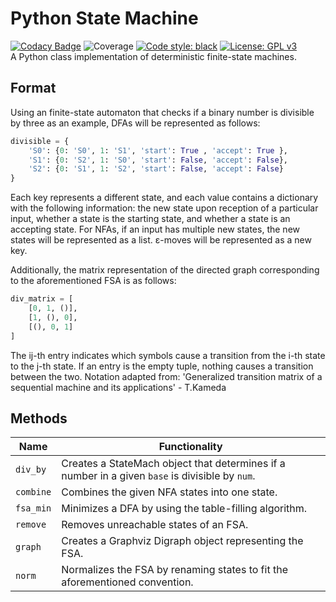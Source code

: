 # Python State Machine
[![Codacy Badge](https://api.codacy.com/project/badge/Grade/f7f5afb6b8414c74b4ea46cf3d49cb34)](https://app.codacy.com/manual/bangyen99/python-fsa?utm_source=github.com&utm_medium=referral&utm_content=bangyen/python-fsa&utm_campaign=Badge_Grade_Dashboard)
![Coverage](https://img.shields.io/badge/coverage-97%25-brightgreen)
[![Code style: black](https://img.shields.io/badge/code%20style-black-000000.svg)](https://github.com/psf/black)
[![License: GPL v3](https://img.shields.io/badge/License-GPLv3-blue.svg)](https://www.gnu.org/licenses/gpl-3.0) \
A Python class implementation of deterministic finite-state machines.

## Format
Using an finite-state automaton that checks if a binary number is divisible by three as an example, DFAs will be represented as follows:
```python
divisible = {
    'S0': {0: 'S0', 1: 'S1', 'start': True , 'accept': True },
    'S1': {0: 'S2', 1: 'S0', 'start': False, 'accept': False},
    'S2': {0: 'S1', 1: 'S2', 'start': False, 'accept': False}
}
```
Each key represents a different state, and each value contains a dictionary with the following information: the new state upon reception of a particular input, whether a state is the starting state, and whether a state is an accepting state. For NFAs, if an input has multiple new states, the new states will be represented as a list. ε-moves will be represented as a new key.

Additionally, the matrix representation of the directed graph corresponding to the aforementioned FSA is as follows:
```python
div_matrix = [
    [0, 1, ()],
    [1, (), 0],
    [(), 0, 1]
]
```
The ij-th entry indicates which symbols cause a transition from the i-th state to the j-th state. If an entry is the empty tuple, nothing causes a transition between the two. Notation adapted from: 'Generalized transition matrix of a sequential machine and its applications' - T.Kameda

## Methods
| Name      | Functionality                                                                                     |
|-----------|---------------------------------------------------------------------------------------------------|
| `div_by`  | Creates a StateMach object that determines if a number in a given `base` is divisible by `num`.   |
| `combine` | Combines the given NFA states into one state.                                                     |
| `fsa_min` | Minimizes a DFA by using the table-filling algorithm.                                             |
| `remove`  | Removes unreachable states of an FSA.                                                             |
| `graph`   | Creates a Graphviz Digraph object representing the FSA.                                           |
| `norm`    | Normalizes the FSA by renaming states to fit the aforementioned convention.                       |
